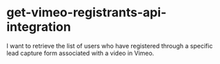 # get-vimeo-registrants-api-integration
I want to retrieve the list of users who have registered through a specific lead capture form associated with a video in Vimeo.
